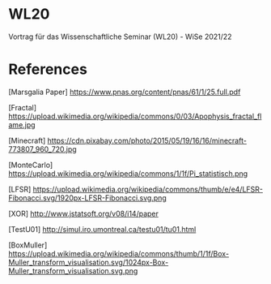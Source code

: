 # WL20
Vortrag für das Wissenschaftliche Seminar (WL20) - WiSe 2021/22

# References
[Marsgalia Paper] https://www.pnas.org/content/pnas/61/1/25.full.pdf

[Fractal] https://upload.wikimedia.org/wikipedia/commons/0/03/Apophysis_fractal_flame.jpg

[Minecraft] https://cdn.pixabay.com/photo/2015/05/19/16/16/minecraft-773807_960_720.jpg

[MonteCarlo] https://upload.wikimedia.org/wikipedia/commons/1/1f/Pi_statistisch.png

[LFSR] https://upload.wikimedia.org/wikipedia/commons/thumb/e/e4/LFSR-Fibonacci.svg/1920px-LFSR-Fibonacci.svg.png

[XOR] http://www.jstatsoft.org/v08/i14/paper

[TestU01] http://simul.iro.umontreal.ca/testu01/tu01.html

[BoxMuller] https://upload.wikimedia.org/wikipedia/commons/thumb/1/1f/Box-Muller_transform_visualisation.svg/1024px-Box-Muller_transform_visualisation.svg.png
